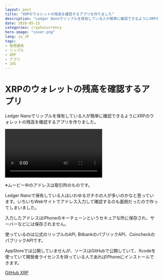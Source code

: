 ```yaml
---
layout: post
title: "XRPのウォレットの残高を確認するアプリを作りました"
description: "Ledger Nanoでリップルを保有している人が簡単に確認できるようにXRPのウォレットの残高を確認するアプリを作りました。Ledger Nanoで保有している人はいわゆるガチホの人が多いのかなと思っています。いちいちWebサイトでアドレス入力して確認するのも面倒だったので作ってしまいました。"
date: 2018-05-15
categories: cryptocurrency
hero-image: "cover.png"
lang: ja_JP
tags:
- 仮想通貨
- リップル
- XRP
- アプリ
- iOS
---
```


# XRPのウォレットの残高を確認するアプリ

Ledger Nanoでリップルを保有している人が簡単に確認できるようにXRPのウォレットの残高を確認するアプリを作りました。

<video width="320" controls>
  <source src="{{ site.url }}/assets/posts/2018-05-15/xrp.mov" type="video/mp4">
</video>

※ムービー中のアドレスは取引所のものです。

Ledger Nanoで保有している人はいわゆるガチホの人が多いのかなと思っています。いちいちWebサイトでアドレス入力して確認するのも面倒だったので作ってしまいました。

入力したアドレスはiPhoneのキーチェーンというセキュアな所に保存され、サーバーなどには保存されません。

使っているのは公式のリップルのAPI, BitbankのパブリックAPI、CoincheckのパブリックAPIです。

AppStoreでは公開していませんが、ソースはGitHubで公開していて、Xcodeを使っていて開発者ライセンスを持っている人であればiPhoneにインストールできます。

[GitHub XRP](https://github.com/masamichiueta/XRP)